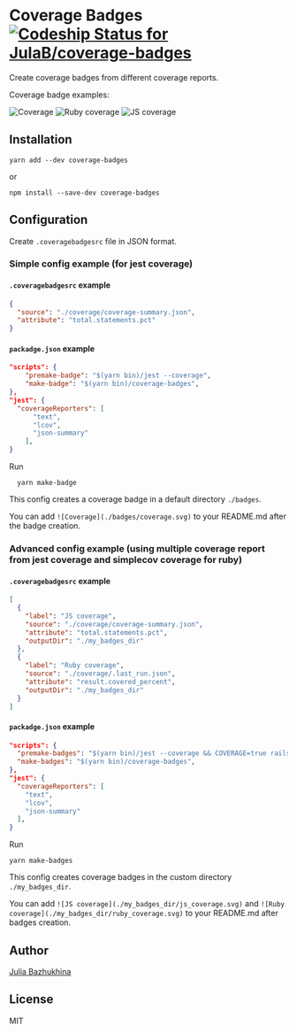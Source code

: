 # Coverage Badges &nbsp;&nbsp;&nbsp;&nbsp; [![Codeship Status for JulaB/coverage-badges](https://app.codeship.com/projects/47896600-3c8e-0137-3504-0a50e0cdf939/status?branch=master)](https://app.codeship.com/projects/334699)

Create coverage badges from different coverage reports.

Coverage badge examples:

![Coverage](https://img.shields.io/badge/coverage-98.23%25-brightgreen.svg) ![Ruby coverage](https://img.shields.io/badge/Ruby%20coverage-86.33%25-yellow.svg) ![JS coverage](https://img.shields.io/badge/JS%20coverage-76.33%25-red.svg)

## Installation
```
yarn add --dev coverage-badges
```

or

```
npm install --save-dev coverage-badges
```

## Configuration

Create `.coveragebadgesrc` file in JSON format.

### Simple config example (for jest coverage)

#### `.coveragebadgesrc` example
```json
{
  "source": "./coverage/coverage-summary.json",
  "attribute": "total.statements.pct"
}
```

#### `packadge.json` example
```json
"scripts": {
    "premake-badge": "$(yarn bin)/jest --coverage",
    "make-badge": "$(yarn bin)/coverage-badges",
},
"jest": {
  "coverageReporters": [
      "text",
      "lcov",
      "json-summary"
    ],
}
```

Run
```
  yarn make-badge
```

This config creates a coverage badge in a default directory `./badges`.

You can add `![Coverage](./badges/coverage.svg)` to your README.md after the badge creation.


### Advanced config example (using multiple coverage report from jest coverage and simplecov coverage for ruby)

#### `.coveragebadgesrc` example
```json
[
  {
    "label": "JS coverage",
    "source": "./coverage/coverage-summary.json",
    "attribute": "total.statements.pct",
    "outputDir": "./my_badges_dir"
  },
  {
    "label": "Ruby coverage",
    "source": "./coverage/.last_run.json",
    "attribute": "result.covered_percent",
    "outputDir": "./my_badges_dir"
  }
]
```

#### `packadge.json` example
```json
"scripts": {
  "premake-badges": "$(yarn bin)/jest --coverage && COVERAGE=true rails test",
  "make-badges": "$(yarn bin)/coverage-badges",
},
"jest": {
  "coverageReporters": [
    "text",
    "lcov",
    "json-summary"
  ],
}
```

Run
```
yarn make-badges
```

This config creates coverage badges in the custom directory `./my_badges_dir`.

You can add `![JS coverage](./my_badges_dir/js_coverage.svg)` and `![Ruby coverage](./my_badges_dir/ruby_coverage.svg)` to your README.md after badges creation.


## Author
[Julia Bazhukhina](https://github.com/JulaB)

## License
MIT
